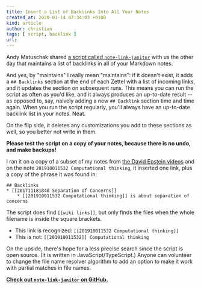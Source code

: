 ```yaml
---
title: Insert a List of Backlinks Into All Your Notes
created_at: 2020-01-14 07:34:03 +0100
kind: article
author: christian
tags: [ script, backlink ]
url:
---
```


Andy Matuschak shared [a script called `note-link-janitor`][janitor] with us the other day that maintains a list of backlinks in all of your Markdown notes.

And yes, by "maintains" I really mean "maintains": if it doesn't exist, it adds a `## Backlinks` section at the end of each Zettel with a list of incoming links, and it updates the section on subsequent runs. This means you can run the script as often as you'd like, and it always produces an up-to-date result -- as opposed to, say, naively adding a new `## Backlink` section time and time again. When you run the script regularly, you'll always have an up-to-date backlink list in your notes. Neat.

On the flip side, it deletes any customizations you add to these sections as well, so you better not write in them.

**Please test the script on a copy of your notes, because there is no undo, and make backups!**

I ran it on a copy of a subset of my notes from [the David Epstein videos](https://zettelkasten.de/posts/tags/book-processing-series/) and on the note `201910011532 Computational thinking`, it inserted one link, plus a copy of the phrase it was found in:

    ## Backlinks
    * [[201711181848 Separation of Concerns]]
        * [[201910011532 Computational thinking]] is about separation of concerns

The script does find `[[wiki links]]`, but only finds the files when the whole filename is inside the square brackets. 

- This link is recognized: `[[201910011532 Computational thinking]]`
- This is not: `[[201910011532]] Computational thinking`

On the upside, there's hope for a less precise search since the script is open source. (It is written in JavaScript/TypeScript.) Anyone can volunteer to change the file name resolver algorithm to add an option to make it work with partial matches in file names.

**[Check out `note-link-janitor` on GitHub.][janitor]**

[janitor]: https://github.com/andymatuschak/note-link-janitor
